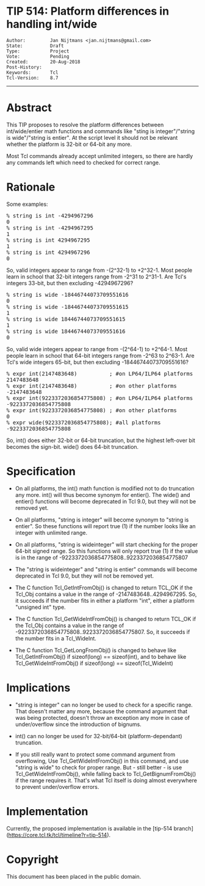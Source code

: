 # TIP 514: Platform differences in handling int/wide
	Author:         Jan Nijtmans <jan.nijtmans@gmail.com>
	State:          Draft
	Type:           Project
	Vote:           Pending
	Created:        20-Aug-2018
	Post-History:   
	Keywords:       Tcl
	Tcl-Version:	8.7
-----

# Abstract

This TIP proposes to resolve the platform differences between int/wide/entier math functions and commands like "sting is integer"/"string is wide"/"string is entier".
At the script level it should not be relevant whether the platform is 32-bit or 64-bit any more.

Most Tcl commands already accept unlimited integers, so there are hardly any commands left which need to checked for correct range.

# Rationale

Some examples:

<pre>
% string is int -4294967296
0
% string is int -4294967295
1
% string is int 4294967295
1
% string is int 4294967296
0
</pre>

So, valid integers appear to range from -(2^32-1) to +2^32-1.  Most people learn in school that 32-bit integers range from -2^31 to 2^31-1. Are Tcl's integers 33-bit, but then excluding -4294967296?

<pre>
% string is wide -18446744073709551616
0
% string is wide -18446744073709551615
1
% string is wide 18446744073709551615
1
% string is wide 18446744073709551616
0
</pre>

So, valid wide integers appear to range from -(2^64-1) to +2^64-1.  Most people learn in school that 64-bit integers range from -2^63 to 2^63-1. Are Tcl's wide integers 65-bit, but then excluding -18446744073709551616?


<pre>
% expr int(2147483648)          ; #on LP64/ILP64 platforms
2147483648
% expr int(2147483648)          ; #on other platforms
-2147483648
% expr int(9223372036854775808) ; #on LP64/ILP64 platforms
-9223372036854775808
% expr int(9223372036854775808) ; #on other platforms
0
% expr wide(9223372036854775808); #all platforms
-9223372036854775808
</pre>

So, int() does either 32-bit or 64-bit truncation, but the highest left-over bit becomes the sign-bit. wide() does 64-bit truncation.

# Specification

 * On all platforms, the int() math function is modified not to do truncation any more.
   int() will thus become synonym for entier(). The wide() and entier() functions will become deprecated in Tcl 9.0, but they will not be removed yet.

 * On all platforms, "string is integer" will become synonym to "string is entier".
   So these functions will report true (1) if the number looks like an integer with unlimited range.

 * On all platforms, "string is wideinteger" will start checking for the proper 64-bit signed range.
   So this functions will only report true (1) if the value is in the range of -9223372036854775808..9223372036854775807

 * The "string is wideinteger" and "string is entier" commands will become deprecated in Tcl 9.0, but they will not be removed yet.

 * The C function Tcl\_GetIntFromObj() is changed to return TCL\_OK if the Tcl_Obj contains a value in the range of -2147483648..4294967295. So,
   it succeeds if the number fits in either a platform "int", either a platform "unsigned int" type.

 * The C function Tcl\_GetWideIntFromObj() is changed to return TCL\_OK if the Tcl\_Obj contains a value in the range of -9223372036854775808..9223372036854775807.
   So, it succeeds if the number fits in a Tcl\_WideInt.

 * The C function Tcl\_GetLongFromObj() is changed to behave like Tcl\_GetIntFromObj() if sizeof(long) == sizeof(int), and to behave like Tcl\_GetWideIntFromObj() if sizeof(long) == sizeof(Tcl_WideInt)

# Implications

 * "string is integer" can no longer be used to check for a specific range.
   That doesn't matter any more, because the command argument that was being protected, doesn't throw an exception any more in case of under/overflow since the introduction of bignums.

 * int() can no longer be used for 32-bit/64-bit (platform-dependant) truncation.

 * If you still really want to protect some command argument from overflowing, Use Tcl\_GetWideIntFromObj() in this command, and use "string is wide" to check for proper range.
   But - still better - is use Tcl\_GetWideIntFromObj(), while falling back to Tcl\_GetBignumFromObj() if the range requires it.
   That's what Tcl itself is doing almost everywhere to prevent under/overflow errors.

# Implementation

Currently, the proposed implementation is available in the [tip-514 branch]
(https://core.tcl.tk/tcl/timeline?r=tip-514).

# Copyright

This document has been placed in the public domain.
